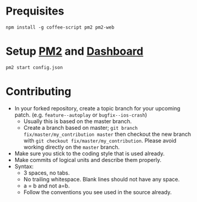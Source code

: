 # Prequisites

```
npm install -g coffee-script pm2 pm2-web
```

# Setup [PM2](https://github.com/Unitech/pm2) and [Dashboard](https://github.com/achingbrain/pm2-web)

```
pm2 start config.json
```

# Contributing

* In your forked repository, create a topic branch for your upcoming patch. (e.g. `feature--autoplay` or `bugfix--ios-crash`)
	* Usually this is based on the master branch.
	* Create a branch based on master; `git branch
	fix/master/my_contribution master` then checkout the new branch with `git
	checkout fix/master/my_contribution`.  Please avoid working directly on the `master` branch.
* Make sure you stick to the coding style that is used already.
* Make commits of logical units and describe them properly.
* Syntax:
    * 3 spaces, no tabs.
    * No trailing whitespace. Blank lines should not have any space.
    * a = b and not a=b.
    * Follow the conventions you see used in the source already.
